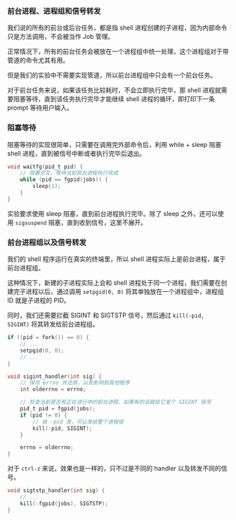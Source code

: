 ### 前台进程、进程组和信号转发

我们说的所有的前台或后台任务，都是指 shell 进程创建的子进程，因为内部命令只是方法调用，不会被当作 Job 管理。

正常情况下，所有的前台任务会被放在一个进程组中统一处理，这个进程组对于带管道的命令尤其有用。

但是我们的实验中不需要实现管道，所以前台进程组中只会有一个前台任务。

对于前台任务来说，如果该任务比较耗时，不会立即执行完毕，那 shell 进程就需要阻塞等待，直到该任务执行完毕才能继续 shell 进程的循环，即打印下一条 prompt 等待用户输入。

### 阻塞等待

阻塞等待的实现很简单，只需要在调用完外部命令后，利用 while + sleep 阻塞 shell 进程，直到被信号中断或者执行完毕后退出。

```c
void waitfg(pid_t pid) {
    // 阻塞交互，等待当前前台进程执行完成
    while (pid == fgpid(jobs)) {
        sleep(1);
    }
}
```

实验要求使用 sleep 阻塞，直到前台进程执行完毕。除了 sleep 之外，还可以使用 `sigsuspend` 阻塞，直到收到信号，这里不展开。

### 前台进程组以及信号转发

我们的 shell 程序运行在真实的终端里，所以 shell 进程实际上是前台进程，属于前台进程组。

这种情况下，新建的子进程实际上会和 shell 进程处于同一个进程，我们需要在创建完子进程以后，通过调用 `setpgid(0, 0)` 将其单独放在一个进程组中，进程组 ID 就是子进程的 PID。

同时，我们还需要拦截 SIGINT 和 SIGTSTP 信号，然后通过 `kill(-pid, SIGINT)` 将其转发给前台进程组。

```c
if ((pid = fork()) == 0) {
    // ... 
    setpgid(0, 0);
    // ...
}

void sigint_handler(int sig) {
    // 保存 errno 并还原，以免影响到其他程序
    int olderrno = errno;

    // 检查当前是否有正在进行中的前台进程，如果有的话就给它发个 SIGINT 信号
    pid_t pid = fgpid(jobs);
    if (pid != 0) {
        // 给 -pid 发，可以发给整个进程组
        kill(-pid, SIGINT);
    }

    errno = olderrno;
}
```

对于 `ctrl-z` 来说，效果也是一样的，只不过是不同的 handler 以及转发不同的信号。

```c
void sigtstp_handler(int sig) {
    // ...
    kill(-fgpid(jobs), SIGTSTP);
}
```
